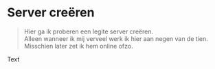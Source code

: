 # Server creëren
> Hier ga ik proberen een legite server creëren.  
> Alleen wanneer ik mij verveel werk ik hier aan negen van de tien.  
> Misschien later zet ik hem online ofzo.
  
Text
